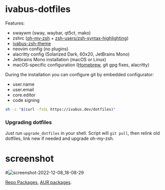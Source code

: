 # ivabus-dotfiles

Features:

- swaywm (sway, waybar, qt5ct, mako)
- zshrc ([oh-my-zsh](https://ohmyz.sh) + [zsh-users/zsh-syntax-highlighting](https://github.com/zsh-users/zsh-syntax-highlighting))
- [ivabus-zsh-theme](https://github.com/ivabus/ivabus-zsh-theme)
- neovim config (no plugins)
- alacritty config (Solarized Dark, 60x20, JetBrains Mono)
- Jetbrains Mono installation (macOS or Linux)
- macOS-specific configuration ([Homebrew](https://brew.sh), git gpg fixes, alacritty)

During the installation you can configure git by embedded configurator:

 - user.name
 - user.email
 - core.editor
 - code signing

```sh
sh -c "$(curl -fsSL https://ivabus.dev/dotfiles)"
```

### Upgrading dotfiles

Just run `upgrade_dotfiles` in your shell. Script will `git pull`, then relink old dotfiles, link new if needed and upgrade oh-my-zsh.

# screenshot
#![screenshot-2022-12-08_18-08-29](https://user-images.githubusercontent.com/71599788/206481983-5dac2d62-5aea-4ccf-990a-b9ee6d53422f.png)

[Repo Packages](https://ivabus.dev/pkgs), [AUR packages](https://ivabus.dev/aur).

